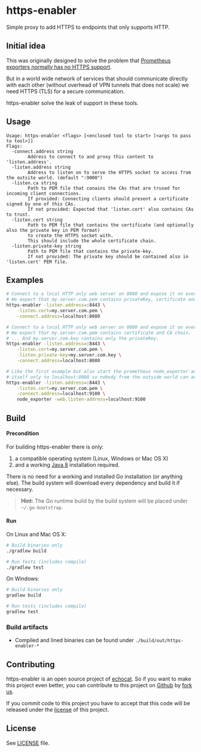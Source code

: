 # https-enabler

Simple proxy to add HTTPS to endpoints that only supports HTTP.

## Initial idea

This was originally designed to solve the problem that [Prometheus exporters normally has no
 HTTPS support](https://prometheus.io/docs/introduction/faq/#why-don't-the-prometheus-server-components-support-tls-or-authentication?-can-i-add-those?).
 
But in a world wide network of services that should communicate directly with each other (without overhead of VPN tunnels that does not scale) we need HTTPS (TLS) for a secure communication.

https-enabler solve the leak of support in these tools. 

## Usage

```
Usage: https-enabler <flags> [<enclosed tool to start> [<args to pass to tool>]]
Flags:
  -connect.address string
        Address to connect to and proxy this content to 'listen.address'.
  -listen.address string
        Address to listen on to serve the HTTPS socket to access from the outsite world. (default ":9000")
  -listen.ca string
        Path to PEM file that conains the CAs that are trused for incoming client connections.
        If provided: Connecting clients should present a certificate signed by one of this CAs.
        If not provided: Expected that 'listen.cert' also contains CAs to trust.
  -listen.cert string
        Path to PEM file that contains the certificate (and optionally also the private key in PEM format)
        to create the HTTPS socket with.
        This should include the whole certificate chain.
  -listen.private-key string
        Path to PEM file that contains the private-key.
        If not provided: The private key should be contained also in 'listen.cert' PEM file.
```

## Examples

```bash
# Connect to a local HTTP only web server on 8080 and expose it on every network interface on 8443.
# We expect that my.server.com.pem contains privateKey, certificate and CA chain.
https-enabler -listen.address=:8443 \
    -listen.cert=my.server.com.pem \
    -connect.address=localhost:8080

# Connect to a local HTTP only web server on 8080 and expose it on every network interface on 8443.
# We expect that my.server.com.pem contains certificate and CA chain.
# ... And my.server.com.key contains only the privateKey.
https-enabler -listen.address=:8443 \
    -listen.cert=my.server.com.pem \
    -listen.private-key=my.server.com.key \
    -connect.address=localhost:8080

# Like the first example but also start the prometheus node_exporter and connect it node_exporter
# itself only to localhost:8080 so nobody from the outside world can access it without client certificate.
https-enabler -listen.address=:8443 \
    -listen.cert=my.server.com.pem \
    -connect.address=localhost:9100 \
    node_exporter -web.listen-address=localhost:9100

```

## Build

#### Precondition

For building https-enabler there is only:

1. a compatible operating system (Linux, Windows or Mac OS X)
2. and a working [Java 8](http://www.oracle.com/technetwork/java/javase/downloads/index.html) installation required.

There is no need for a working and installed Go installation (or anything else). The build system will download every dependency and build it if necessary.

> **Hint:** The Go runtime build by the build system will be placed under ``~/.go-bootstrap``.

#### Run

On Linux and Mac OS X:
```bash
# Build binaries only
./gradlew build

# Run tests (includes compile)
./gradlew test
```

On Windows:
```bash
# Build binaries only
gradlew build

# Run tests (includes compile)
gradlew test
```

### Build artifacts

* Compiled and lined binaries can be found under ``./build/out/https-enabler-*``

## Contributing

https-enabler is an open source project of [echocat](https://echocat.org).
So if you want to make this project even better, you can contribute to this project on [Github](https://github.com/echocat/https-enabler)
by [fork us](https://github.com/echocat/https-enabler/fork).

If you commit code to this project you have to accept that this code will be released under the [license](#license) of this project.


## License

See [LICENSE](LICENSE) file.
